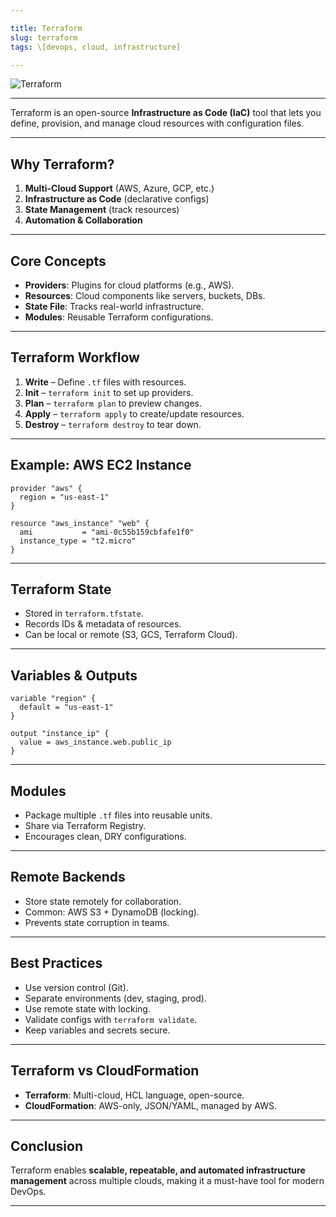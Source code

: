 ```yaml
---

title: Terraform
slug: terraform
tags: \[devops, cloud, infrastructure]

---
```


![Terraform](https://cdn.prod.website-files.com/67f9776b8553224cbb897cd7/680fb932e0ea656c1a28e844_f607894a26f94bcc32aa94578acafd2c863efb31-1055x514.png)

---

Terraform is an open-source **Infrastructure as Code (IaC)** tool that lets you define, provision, and manage cloud resources with configuration files.

---

## Why Terraform?

1. **Multi-Cloud Support** (AWS, Azure, GCP, etc.)
2. **Infrastructure as Code** (declarative configs)
3. **State Management** (track resources)
4. **Automation & Collaboration**

---

## Core Concepts

* **Providers**: Plugins for cloud platforms (e.g., AWS).
* **Resources**: Cloud components like servers, buckets, DBs.
* **State File**: Tracks real-world infrastructure.
* **Modules**: Reusable Terraform configurations.

---

## Terraform Workflow

1. **Write** – Define `.tf` files with resources.
2. **Init** – `terraform init` to set up providers.
3. **Plan** – `terraform plan` to preview changes.
4. **Apply** – `terraform apply` to create/update resources.
5. **Destroy** – `terraform destroy` to tear down.

---

## Example: AWS EC2 Instance

```hcl
provider "aws" {
  region = "us-east-1"
}

resource "aws_instance" "web" {
  ami           = "ami-0c55b159cbfafe1f0"
  instance_type = "t2.micro"
}
```

---

## Terraform State

* Stored in `terraform.tfstate`.
* Records IDs & metadata of resources.
* Can be local or remote (S3, GCS, Terraform Cloud).

---

## Variables & Outputs

```hcl
variable "region" {
  default = "us-east-1"
}

output "instance_ip" {
  value = aws_instance.web.public_ip
}
```

---

## Modules

* Package multiple `.tf` files into reusable units.
* Share via Terraform Registry.
* Encourages clean, DRY configurations.

---

## Remote Backends

* Store state remotely for collaboration.
* Common: AWS S3 + DynamoDB (locking).
* Prevents state corruption in teams.

---

## Best Practices

* Use version control (Git).
* Separate environments (dev, staging, prod).
* Use remote state with locking.
* Validate configs with `terraform validate`.
* Keep variables and secrets secure.

---

## Terraform vs CloudFormation

* **Terraform**: Multi-cloud, HCL language, open-source.
* **CloudFormation**: AWS-only, JSON/YAML, managed by AWS.

---

## Conclusion

Terraform enables **scalable, repeatable, and automated infrastructure management** across multiple clouds, making it a must-have tool for modern DevOps.

---